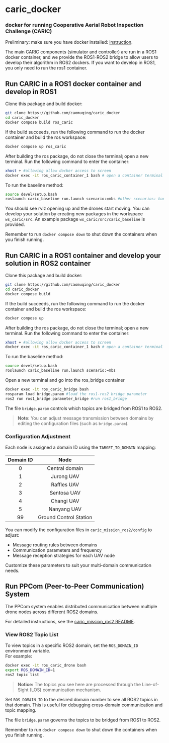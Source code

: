 # caric_docker
### **docker for running Cooperative Aerial Robot Inspection Challenge (CARIC)**

Preliminary: make sure you have docker installed: [instruction](https://docs.docker.com/engine/install/ubuntu/).

The main CARIC components (simulator and controller) are run in a ROS1 docker container, and we provide the ROS1-ROS2 bridge to allow users to develop their algorithm in ROS2 dockers. If you want to develop in ROS1, you only need to run the ros1 container.

## Run CARIC in a ROS1 docker container and develop in ROS1
Clone this package and build docker:
```bash
git clone https://github.com/caomuqing/caric_docker
cd caric_docker
docker compose build ros_caric
```
If the build succeeds, run the following command to run the docker container and build the ros workspace:

```bash
docker compose up ros_caric
```
After building the ros package, do not close the terminal; open a new terminal. Run the following command to enter the container:

```bash
xhost + #allowing allow docker access to screen
docker exec -it ros_caric_container_1 bash # open a container terminal
```
To run the baseline method:
```bash
source devel/setup.bash
roslaunch caric_baseline run.launch scenario:=mbs #other scenarios: hangar, crane
```
You should see rviz opening up and the drones start moving. You can develop your solution by creating new packages in the workspace `ws_caric/src`. An example package `ws_caric/src/caric_baseline` is provided.

Remember to run `docker compose down` to shut down the containers when you finish running.


## Run CARIC in a ROS1 container and develop your solution in ROS2 container
Clone this package and build docker:
```bash
git clone https://github.com/caomuqing/caric_docker
cd caric_docker
docker compose build
```
If the build succeeds, run the following command to run the docker container and build the ros workspace:

```bash
docker compose up
```
After building the ros package, do not close the terminal; open a new terminal. Run the following command to enter the container:

```bash
xhost + #allowing allow docker access to screen
docker exec -it ros_caric_container_1 bash # open a container terminal
```
To run the baseline method:
```bash
source devel/setup.bash
roslaunch caric_baseline run.launch scenario:=mbs

```
Open a new terminal and go into the ros_bridge container
```bash
docker exec -it ros_caric_bridge bash
rosparam load bridge.param #load the ros1-ros2 bridge parameter
ros2 run ros1_bridge parameter_bridge #run ros1_bridge
```

The file `bridge.param` controls which topics are bridged from ROS1 to ROS2.

> **Note:** You can adjust message transmission between domains by editing the configuration files (such as `bridge.param`).

### Configuration Adjustment

Each node is assigned a domain ID using the `TARGET_TO_DOMAIN` mapping:

<p align="center">

| Domain ID | Node                   |
|:---------:|:----------------------:|
| 0         | Central domain         |
| 1         | Jurong UAV             |
| 2         | Raffles UAV            |
| 3         | Sentosa UAV            |
| 4         | Changi UAV             |
| 5         | Nanyang UAV            |
| 99        | Ground Control Station |

</p>

You can modify the configuration files in `caric_mission_ros2/config` to adjust:
- Message routing rules between domains
- Communication parameters and frequency
- Message reception strategies for each UAV node

Customize these parameters to suit your multi-domain communication needs.

## Run PPCom (Peer-to-Peer Communication) System

The PPCom system enables distributed communication between multiple drone nodes across different ROS2 domains.

For detailed instructions, see the [caric_mission_ros2 README](caric_mission_ros2/README.md).

### View ROS2 Topic List

To view topics in a specific ROS2 domain, set the `ROS_DOMAIN_ID` environment variable.  
For example:
```bash
docker exec -it ros_caric_drone bash
export ROS_DOMAIN_ID=1
ros2 topic list
```
> **Notice:** The topics you see here are processed through the Line-of-Sight (LOS) communication mechanism.

Set `ROS_DOMAIN_ID` to the desired domain number to see all ROS2 topics in that domain. This is useful for debugging cross-domain communication and topic mapping.

The file `bridge.param` governs the topics to be bridged from ROS1 to ROS2.

Remember to run `docker compose down` to shut down the containers when you finish running.
